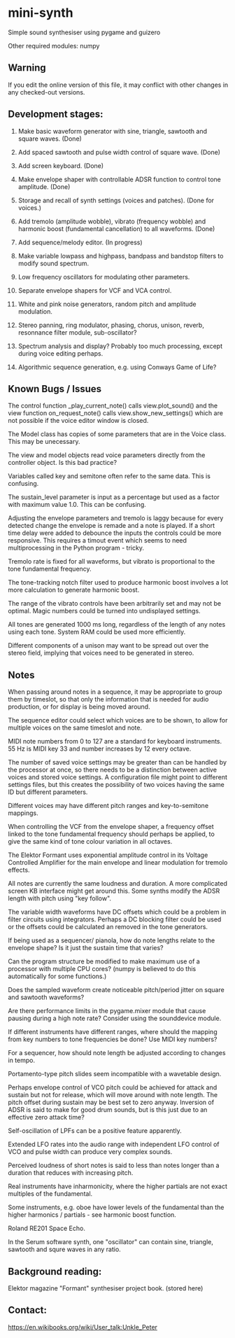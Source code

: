 # mini-synth

Simple sound synthesiser using pygame and guizero

Other required modules: numpy

## Warning

If you edit the online version of this file, it may conflict with other changes in any checked-out versions.

## Development stages:

1. Make basic waveform generator with sine, triangle, sawtooth and square waves. (Done)

2. Add spaced sawtooth and pulse width control of square wave. (Done)

3. Add screen keyboard. (Done)

4. Make envelope shaper with controllable ADSR function to control tone amplitude. (Done)

5. Storage and recall of synth settings (voices and patches). (Done for voices.)

6. Add tremolo (amplitude wobble), vibrato (frequency wobble) and harmonic boost (fundamental cancellation)
   to all waveforms. (Done)

7. Add sequence/melody editor. (In progress)

8. Make variable lowpass and highpass, bandpass and bandstop filters to modify sound spectrum.

9. Low frequency oscillators for modulating other parameters.

10. Separate envelope shapers for VCF and VCA control.

11. White and pink noise generators, random pitch and amplitude modulation.

12. Stereo panning, ring modulator, phasing, chorus, unison, reverb, resonnance filter module, sub-oscillator?

13. Spectrum analysis and display? Probably too much processing, except during voice editing perhaps.

14. Algorithmic sequence generation, e.g. using Conways Game of Life?

## Known Bugs / Issues

The control function _play_current_note() calls view.plot_sound() and the view function on_request_note() calls
view.show_new_settings() which are not possible if the voice editor window is closed.

The Model class has copies of some parameters that are in the Voice class. This may be unecessary.

The view and model objects read voice parameters directly from the controller object. Is this bad practice?

Variables called key and semitone often refer to the same data. This is confusing.

The sustain_level parameter is input as a percentage but used as a factor with maximum value 1.0. This can be
confusing.

Adjusting the envelope parameters and tremolo is laggy because for every detected change the envelope is remade and
a note is played. If a short time delay were added to debounce the inputs the controls could be more responsive. This
requires a timout event which seems to need multiprocessing in the Python program - tricky.

Tremolo rate is fixed for all waveforms, but vibrato is proportional to the tone fundamental frequency.

The tone-tracking notch filter used to produce harmonic boost involves a lot more calculation to generate harmonic boost.

The range of the vibrato controls have been arbitrarily set and may not be optimal. Magic numbers could be turned
into undisplayed settings.

All tones are generated 1000 ms long, regardless of the length of any notes using each tone. System RAM could be used more
efficiently.

Different components of a unison may want to be spread out over the stereo field, implying that voices need to be generated
in stereo.


## Notes

When passing around notes in a sequence, it may be appropriate to group them by timeslot, so that only the information
that is needed for audio production, or for display is being moved around.

The sequence editor could select which voices are to be shown, to allow for multiple voices on the same timeslot and note.

MIDI note numbers from 0 to 127 are a standard for keyboard instruments. 55 Hz is MIDI key 33 and number increases
by 12 every octave.

The number of saved voice settings may be greater than can be handled by the processor at once, so there needs
to be a distinction between active voices and stored voice settings. A configuration file might point to
different settings files, but this creates the possibility of two voices having the same ID but different
parameters.

Different voices may have different pitch ranges and key-to-semitone mappings.

When controlling the VCF from the envelope shaper, a frequency offset linked to the tone fundamental frequency
should perhaps be applied, to give the same kind of tone colour variation in all octaves.

The Elektor Formant uses exponential amplitude control in its Voltage Controlled Amplifier for the main envelope
and linear modulation for tremolo effects.

All notes are currently the same loudness and duration. A more complicated screen KB interface might get around this.
Some synths modify the ADSR length with pitch using "key follow". 

The variable width waveforms have DC offsets which could be a problem in filter circuits using integrators.
Perhaps a DC blocking filter could be used or the offsets could be calculated an removed in the tone generators.

If being used as a sequencer/ pianola, how do note lengths relate to the envelope shape? Is it just the sustain
time that varies?

Can the program structure be modified to make maximum use of a processor with multiple CPU cores? (numpy is
believed to do this automatically for some functions.)

Does the sampled waveform create noticeable pitch/period jitter on square and sawtooth waveforms?

Are there performance limits in the pygame.mixer module that cause pausing during a high note rate? Consider using the
sounddevice module.

If different instruments have different ranges, where should the mapping from key numbers to tone frequencies be done?
Use MIDI key numbers?

For a sequencer, how should note length be adjusted according to changes in tempo.

Portamento-type pitch slides seem incompatible with a wavetable design.

Perhaps envelope control of VCO pitch could be achieved for attack and sustain but not for release, which will move
around with note length. The pitch offset during sustain may be best set to zero anyway. Inversion of ADSR is said to make
for good drum sounds, but is this just due to an effective zero attack time?

Self-oscillation of LPFs can be a positive feature apparently.

Extended LFO rates into the audio range with independent LFO control of VCO and pulse width can produce very complex sounds.

Perceived loudness of short notes is said to less than notes longer than a duration that reduces with increasing pitch.

Real instruments have inharmonicity, where the higher partials are not exact multiples of the fundamental.

Some instruments, e.g. oboe have lower levels of the fundamental than the higher harmonics / partials - see harmonic boost function.

Roland RE201 Space Echo.

In the Serum software synth, one "oscillator" can contain sine, triangle, sawtooth and squre waves in any ratio.

## Background reading:

Elektor magazine "Formant" synthesiser project book. (stored here)

## Contact:

https://en.wikibooks.org/wiki/User_talk:Unkle_Peter
